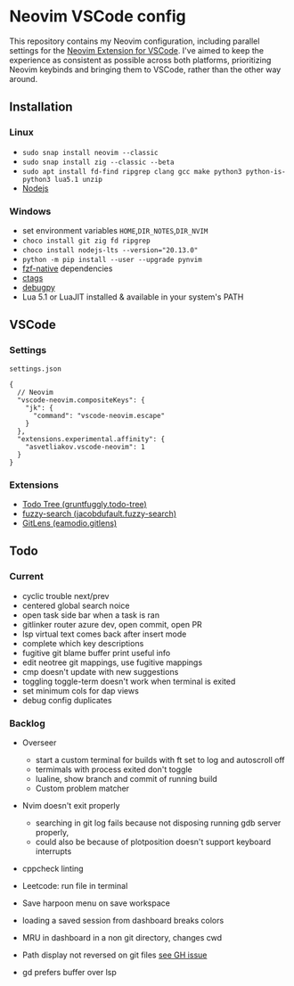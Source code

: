 # Neovim VSCode config

This repository contains my Neovim configuration, including parallel settings for the [Neovim Extension for VSCode](https://marketplace.visualstudio.com/items?itemName=asvetliakov.vscode-neovim). I've aimed to keep the experience as consistent as possible across both platforms, prioritizing Neovim keybinds and bringing them to VSCode, rather than the other way around.

## Installation

### Linux

- `sudo snap install neovim --classic`
- `sudo snap install zig --classic --beta`
- `sudo apt install fd-find ripgrep clang gcc make python3 python-is-python3 lua5.1 unzip`
- [Nodejs](https://nodejs.org/en/download/package-manager)

### Windows

- set environment variables `HOME`,`DIR_NOTES`,`DIR_NVIM`
- `choco install git zig fd ripgrep`
- `choco install nodejs-lts --version="20.13.0"`
- `python -m pip install --user --upgrade pynvim`
- [fzf-native](https://github.com/nvim-telescope/telescope-fzf-native.nvim) dependencies
- [ctags](https://github.com/universal-ctags/ctags)
- [debugpy](https://github.com/mfussenegger/nvim-dap-python?tab=readme-ov-file#debugpy)
- Lua 5.1 or LuaJIT installed & available in your system's PATH

## VSCode

### Settings

`settings.json`

```jsonc
{
  // Neovim
  "vscode-neovim.compositeKeys": {
    "jk": {
      "command": "vscode-neovim.escape"
    }
  },
  "extensions.experimental.affinity": {
    "asvetliakov.vscode-neovim": 1
  }
}
```

### Extensions

- [Todo Tree (gruntfuggly.todo-tree)](https://marketplace.visualstudio.com/items?itemName=gruntfuggly.todo-tree)
- [fuzzy-search (jacobdufault.fuzzy-search)](https://marketplace.visualstudio.com/items?itemName=jacobdufault.fuzzy-search)
- [GitLens (eamodio.gitlens)](https://marketplace.visualstudio.com/items?itemName=eamodio.gitlens)

## Todo

### Current

- cyclic trouble next/prev
- centered global search noice
- open task side bar when a task is ran
- gitlinker router azure dev, open commit, open PR
- lsp virtual text comes back after insert mode
- complete which key descriptions
- fugitive git blame buffer print useful info
- edit neotree git mappings, use fugitive mappings
- cmp doesn't update with new suggestions
- toggling toggle-term doesn't work when terminal is exited
- set minimum cols for dap views
- debug config duplicates

### Backlog

- Overseer
  - start a custom terminal for builds with ft set to log and autoscroll off
  - termimals with process exited don't toggle
  - lualine, show branch and commit of running build
  - Custom problem matcher

- Nvim doesn't exit properly
  - searching in git log fails because not disposing running gdb server properly, 
  - could also be because of plotposition doesn't support keyboard interrupts

- cppcheck linting
- Leetcode: run file in terminal
- Save harpoon menu on save workspace
- loading a saved session from dashboard breaks colors
- MRU in dashboard in a non git directory, changes cwd
- Path display not reversed on git files [see GH issue](https://github.com/nvim-telescope/telescope.nvim/issues/3106)
- gd prefers buffer over lsp
